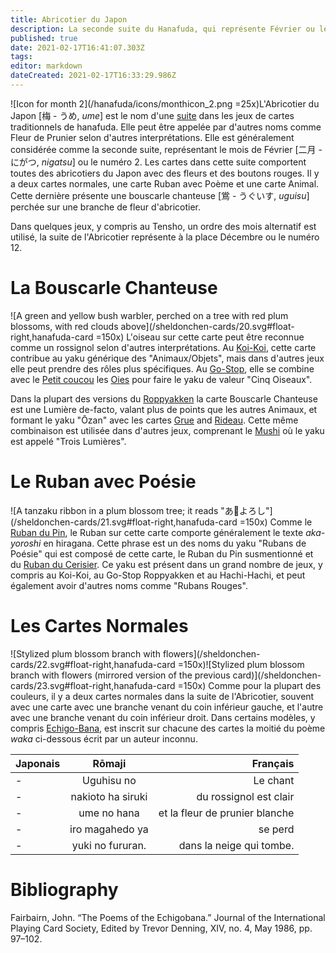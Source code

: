 ```yaml
---
title: Abricotier du Japon
description: La seconde suite du Hanafuda, qui représente Février ou le numéro 2
published: true
date: 2021-02-17T16:41:07.303Z
tags: 
editor: markdown
dateCreated: 2021-02-17T16:33:29.986Z
---
```


![Icon for month 2](/hanafuda/icons/monthicon_2.png =25x)L'Abricotier du Japon [梅 - うめ, *ume*] est le nom d'une [suite](/fr/hanafuda/guide/suites) dans les jeux de cartes traditionnels de hanafuda. Elle peut être appelée par d'autres noms comme Fleur de Prunier selon d'autres interprétations. Elle est généralement considérée comme la seconde suite, représentant le mois de Février [二月 - にがつ, *nigatsu*] ou le numéro 2. Les cartes dans cette suite comportent toutes des abricotiers du Japon avec des fleurs et des boutons rouges. Il y a deux cartes normales, une carte Ruban avec Poème et une carte Animal. Cette dernière présente une bouscarle chanteuse [鴬 - うぐいす, *uguisu*] perchée sur une branche de fleur d'abricotier. 

Dans quelques jeux, y compris au Tensho, un ordre des mois alternatif est utilisé, la suite de l'Abricotier représente à la place Décembre ou le numéro 12. 

# La Bouscarle Chanteuse
![A green and yellow bush warbler, perched on a tree with red plum blossoms, with red clouds above](/sheldonchen-cards/20.svg#float-right,hanafuda-card =150x) L'oiseau sur cette carte peut être reconnue comme un rossignol selon d'autres interprétations. Au [Koi-Koi](/en/hanafuda/games/koi-koi), cette carte contribue au yaku générique des "Animaux/Objets", mais dans d'autres jeux elle peut prendre des rôles plus spécifiques. Au [Go-Stop](/en/hanafuda/games/go-stop), elle se combine avec le [Petit coucou](/en/hanafuda/suits/wisteria#cuckoo-with-crescent-moon) les [Oies](/en/hanafuda/suits/susuki-grass#geese) pour faire le yaku de valeur "Cinq Oiseaux". 

Dans la plupart des versions du [Roppyakken](/en/hanafuda/games/roppyakken) la carte Bouscarle Chanteuse est une Lumière de-facto, valant plus de points que les autres Animaux, et formant le yaku "Ōzan" avec les cartes [Grue](/en/hanafuda/suits/pine#crane-with-sun) and [Rideau](/en/hanafuda/suits/cherry-blossom#flower-viewing-curtain). Cette même combinaison est utilisée dans d'autres jeux, comprenant le [Mushi](/fr/hanafuda/games/mushi) où le yaku est appelé "Trois Lumières". 

# Le Ruban avec Poésie
![A tanzaku ribbon in a plum blossom tree; it reads "あ𛀙よろし"](/sheldonchen-cards/21.svg#float-right,hanafuda-card =150x) Comme le [Ruban du Pin](/en/hanafuda/suits/pine#poetry-ribbon), le Ruban sur cette carte comporte généralement le texte *aka-yoroshi* en hiragana. Cette phrase est un des noms du yaku "Rubans de Poésie" qui est composé de cette carte, le Ruban du Pin susmentionné et du [Ruban du Cerisier](/en/hanafuda/suits/cherry-blossom#poetry-ribbon). Ce yaku est présent dans un grand nombre de jeux, y compris au Koi-Koi, au Go-Stop Roppyakken et au Hachi-Hachi, et peut également avoir d'autres noms comme "Rubans Rouges". 

# Les Cartes Normales
![Stylized plum blossom branch with flowers](/sheldonchen-cards/22.svg#float-right,hanafuda-card =150x)![Stylized plum blossom branch with flowers (mirrored version of the previous card)](/sheldonchen-cards/23.svg#float-right,hanafuda-card =150x) Comme pour la plupart des couleurs, il y a deux cartes normales dans la suite de l'Abricotier, souvent avec une carte avec une branche venant du coin inférieur gauche, et l'autre avec une branche venant du coin inférieur droit.  Dans certains modèles, y compris [Echigo-Bana](/en/hanafuda/patterns/echigobana), est inscrit sur chacune des cartes la moitié du poème *waka* ci-dessous écrit par un auteur inconnu.

|Japonais|Rōmaji|Français|
|:---|:---:|---:|
|-|Uguhisu no|Le chant|
|-|nakioto ha siruki|du rossignol est clair|
|-|ume no hana|et la fleur de prunier blanche|
|-|iro magahedo ya|se perd|
|-|yuki no fururan.|dans la neige qui tombe.|
# Bibliography
Fairbairn, John. “The Poems of the Echigobana.” Journal of the International Playing Card Society, Edited by Trevor Denning, XIV, no. 4, May 1986, pp. 97–102. 